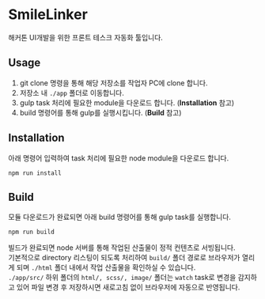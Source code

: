# SmileLinker
해커톤 UI개발을 위한 프론트 테스크 자동화 툴입니다.

## Usage
1. git clone 명령을 통해 해당 저장소를 작업자 PC에 clone 합니다.
2. 저장소 내 `./app` 폴더로 이동합니다.
3. gulp task 처리에 필요한 module을 다운로드 합니다. (__Installation__ 참고)
4. build 명령어를 통해 gulp를 실행시킵니다. (__Build__ 참고)

## Installation
아래 명령어 입력하여 task 처리에 필요한 node module을 다운로드 합니다.
```
npm run install
```


## Build
모듈 다운로드가 완료되면 아래 build 명령어를 통해 gulp task를 실행합니다.
```
npm run build
```
빌드가 완료되면 node 서버를 통해 작업된 산출물이 정적 컨텐츠로 서빙됩니다.<br/>
기본적으로 directory 리스팅이 되도록 처리하여 `build/` 폴더 경로로 브라우저가 열리게 되며 `./html` 폴더 내에서 작업 산출물을 확인하실 수 있습니다.<br/>
`./app/src/` 하위 폴더의 `html/, scss/, image/` 폴더는 `watch` task로 변경을 감지하고 있어 파일 변경 후 저장하시면 새로고침 없이 브라우저에 자동으로 반영됩니다.
